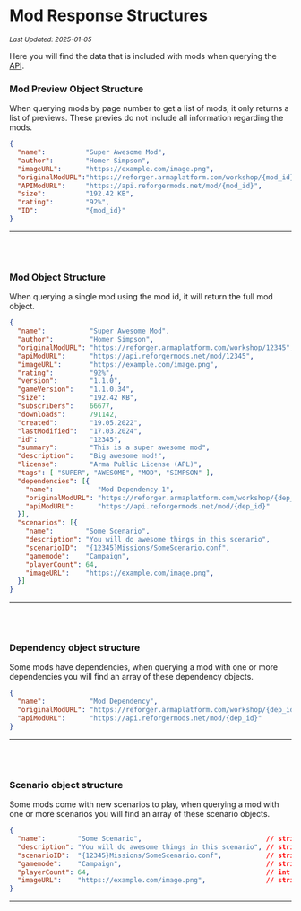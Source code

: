 # Mod Response Structures
<sup>*Last Updated: 2025-01-05*</sup>

Here you will find the data that is included with mods when querying the [API](?page=documentation/api).

### **Mod Preview Object Structure**

When querying mods by page number to get a list of mods, it only returns a list of previews. These previes do not include
all information regarding the mods.

```json
{
  "name":          "Super Awesome Mod",                                   // string
  "author":        "Homer Simpson",                                       // string
  "imageURL":      "https://example.com/image.png",                       // string
  "originalModURL":"https://reforger.armaplatform.com/workshop/{mod_id}", // string
  "APIModURL":     "https://api.reforgermods.net/mod/{mod_id}",           // string
  "size":          "192.42 KB",                                           // string
  "rating":        "92%",                                                 // string
  "ID":            "{mod_id}"                                             // string
}
```
___
<br><br>

### **Mod Object Structure**

When querying a single mod using the mod id, it will return the full mod object.

```json
{
  "name":           "Super Awesome Mod",                                     // string 
  "author":         "Homer Simpson",                                         // string
  "originalModURL": "https://reforger.armaplatform.com/workshop/12345",      // string
  "apiModURL":      "https://api.reforgermods.net/mod/12345",                // string
  "imageURL":       "https://example.com/image.png",                         // string
  "rating":         "92%",                                                   // string
  "version":        "1.1.0",                                                 // string
  "gameVersion":    "1.1.0.34",                                              // string
  "size":           "192.42 KB",                                             // string
  "subscribers":    66677,                                                   // int
  "downloads":      791142,                                                  // int
  "created":        "19.05.2022",                                            // string
  "lastModified":   "17.03.2024",                                            // string
  "id":             "12345",                                                 // string
  "summary":        "This is a super awesome mod",                           // string
  "description":    "Big awesome mod!",                                      // string
  "license":        "Arma Public License (APL)",                             // string
  "tags": [ "SUPER", "AWESOME", "MOD", "SIMPSON" ],                          // string array
  "dependencies": [{                                                         // object array
    "name":           "Mod Dependency 1",                                    // string
    "originalModURL": "https://reforger.armaplatform.com/workshop/{dep_id}", // string
    "apiModURL":      "https://api.reforgermods.net/mod/{dep_id}"            // string
  }],
  "scenarios": [{                                                            // object array
    "name":        "Some Scenario",                                          // string
    "description": "You will do awesome things in this scenario",            // string
    "scenarioID":  "{12345}Missions/SomeScenario.conf",                      // string
    "gamemode":    "Campaign",                                               // string
    "playerCount": 64,                                                       // int
    "imageURL":    "https://example.com/image.png",                          // string
  }]
}
```
___
<br><br>

### **Dependency object structure**

Some mods have dependencies, when querying a mod with one or more dependencies you will find an array of these dependency objects.
```json
{
  "name":           "Mod Dependency",                                      // string
  "originalModURL": "https://reforger.armaplatform.com/workshop/{dep_id}", // string
  "apiModURL":      "https://api.reforgermods.net/mod/{dep_id}"            // string
}
```
___
<br><br>

### **Scenario object structure**

Some mods come with new scenarios to play, when querying a mod with one or more scenarios you will find an array of these scenario objects.
```json
{
  "name":        "Some Scenario",                               // string
  "description": "You will do awesome things in this scenario", // string
  "scenarioID":  "{12345}Missions/SomeScenario.conf",           // string
  "gamemode":    "Campaign",                                    // string
  "playerCount": 64,                                            // int
  "imageURL":    "https://example.com/image.png",               // string
}
```
___
<br><br>
